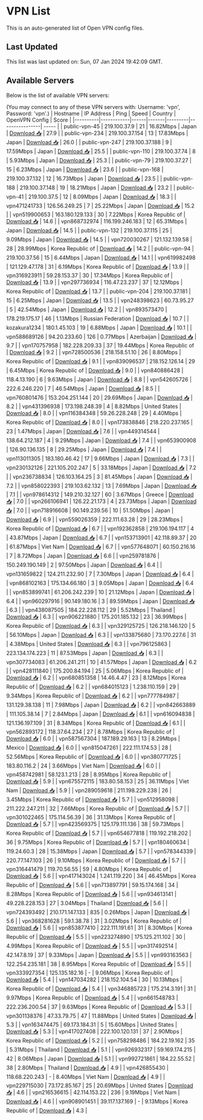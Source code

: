 # VPN List

This is an auto-generated list of Open VPN config files.

## Last Updated

This list was last updated on: Sun, 07 Jan 2024 19:42:09 GMT.

## Available Servers

Below is the list of available VPN servers:

(You may connect to any of these VPN servers with: Username: 'vpn', Password: 'vpn'.)
| Hostname | IP Address | Ping | Speed | Country | OpenVPN Config | Score |
|----------|------------|------|-------|---------|----------------| ----- |
| public-vpn-45 | 219.100.37.9 | 21 | 16.82Mbps | Japan | [Download 📥](./configs/server_0_JP.ovpn) | 27.9 |
| public-vpn-234 | 219.100.37.154 | 13 | 17.83Mbps | Japan | [Download 📥](./configs/server_1_JP.ovpn) | 26.0 |
| public-vpn-247 | 219.100.37.188 | 9 | 17.59Mbps | Japan | [Download 📥](./configs/server_2_JP.ovpn) | 25.5 |
| public-vpn-110 | 219.100.37.74 | 8 | 5.93Mbps | Japan | [Download 📥](./configs/server_3_JP.ovpn) | 25.3 |
| public-vpn-79 | 219.100.37.27 | 15 | 6.23Mbps | Japan | [Download 📥](./configs/server_4_JP.ovpn) | 23.6 |
| public-vpn-168 | 219.100.37.132 | 12 | 16.73Mbps | Japan | [Download 📥](./configs/server_5_JP.ovpn) | 23.5 |
| public-vpn-188 | 219.100.37.148 | 19 | 18.21Mbps | Japan | [Download 📥](./configs/server_6_JP.ovpn) | 23.2 |
| public-vpn-41 | 219.100.37.5 | 12 | 8.09Mbps | Japan | [Download 📥](./configs/server_7_JP.ovpn) | 18.3 |
| vpn471241733 | 126.56.249.25 | 7 | 25.22Mbps | Japan | [Download 📥](./configs/server_8_JP.ovpn) | 15.2 |
| vpn519900653 | 163.180.129.133 | 30 | 7.22Mbps | Korea Republic of | [Download 📥](./configs/server_9_KR.ovpn) | 14.6 |
| vpn868732974 | 116.199.246.183 | 12 | 65.31Mbps | Japan | [Download 📥](./configs/server_10_JP.ovpn) | 14.5 |
| public-vpn-132 | 219.100.37.115 | 25 | 9.09Mbps | Japan | [Download 📥](./configs/server_11_JP.ovpn) | 14.5 |
| vpn720030267 | 121.132.139.58 | 28 | 28.99Mbps | Korea Republic of | [Download 📥](./configs/server_12_KR.ovpn) | 14.2 |
| public-vpn-94 | 219.100.37.56 | 15 | 6.44Mbps | Japan | [Download 📥](./configs/server_13_JP.ovpn) | 14.1 |
| vpn619982498 | 121.129.47.178 | 31 | 6.19Mbps | Korea Republic of | [Download 📥](./configs/server_14_KR.ovpn) | 13.9 |
| vpn316923911 | 59.28.153.37 | 30 | 17.34Mbps | Korea Republic of | [Download 📥](./configs/server_15_KR.ovpn) | 13.9 |
| vpn297736934 | 116.47.23.237 | 37 | 12.12Mbps | Korea Republic of | [Download 📥](./configs/server_16_KR.ovpn) | 13.7 |
| public-vpn-204 | 219.100.37.181 | 15 | 6.25Mbps | Japan | [Download 📥](./configs/server_17_JP.ovpn) | 13.5 |
| vpn248398623 | 60.73.95.27 | 5 | 42.54Mbps | Japan | [Download 📥](./configs/server_18_JP.ovpn) | 12.2 |
| vpn893573470 | 178.219.175.17 | 46 | 1.13Mbps | Russian Federation | [Download 📥](./configs/server_19_RU.ovpn) | 10.7 |
| kozakura1234 | 180.1.45.103 | 19 | 6.88Mbps | Japan | [Download 📥](./configs/server_20_JP.ovpn) | 10.1 |
| vpn588689126 | 94.20.233.60 | 126 | 0.77Mbps | Azerbaijan | [Download 📥](./configs/server_21_AZ.ovpn) | 9.7 |
| vpn170757958 | 182.228.209.33 | 37 | 19.44Mbps | Korea Republic of | [Download 📥](./configs/server_22_KR.ovpn) | 9.2 |
| vpn728500536 | 218.158.51.10 | 26 | 8.80Mbps | Korea Republic of | [Download 📥](./configs/server_23_KR.ovpn) | 9.1 |
| vpn839096537 | 218.152.126.14 | 29 | 6.45Mbps | Korea Republic of | [Download 📥](./configs/server_24_KR.ovpn) | 9.0 |
| vpn840886428 | 118.4.13.190 | 6 | 9.63Mbps | Japan | [Download 📥](./configs/server_25_JP.ovpn) | 8.8 |
| vpn542605726 | 222.6.246.220 | 7 | 46.54Mbps | Japan | [Download 📥](./configs/server_26_JP.ovpn) | 8.5 |
| vpn760801476 | 153.204.251.144 | 20 | 29.69Mbps | Japan | [Download 📥](./configs/server_27_JP.ovpn) | 8.2 |
| vpn431396938 | 173.198.248.39 | 4 | 8.82Mbps | United States | [Download 📥](./configs/server_28_US.ovpn) | 8.0 |
| vpn116384348 | 59.26.228.248 | 29 | 4.40Mbps | Korea Republic of | [Download 📥](./configs/server_29_KR.ovpn) | 8.0 |
| vpn173838846 | 218.220.237.165 | 23 | 1.47Mbps | Japan | [Download 📥](./configs/server_30_JP.ovpn) | 7.6 |
| vpn449314544 | 138.64.212.187 | 4 | 9.29Mbps | Japan | [Download 📥](./configs/server_31_JP.ovpn) | 7.4 |
| vpn653900908 | 126.90.136.135 | 8 | 29.25Mbps | Japan | [Download 📥](./configs/server_32_JP.ovpn) | 7.4 |
| vpn113011305 | 183.180.46.42 | 17 | 9.66Mbps | Japan | [Download 📥](./configs/server_33_JP.ovpn) | 7.3 |
| vpn230132126 | 221.105.202.247 | 5 | 33.18Mbps | Japan | [Download 📥](./configs/server_34_JP.ovpn) | 7.2 |
| vpn236738834 | 126.103.164.25 | 3 | 81.45Mbps | Japan | [Download 📥](./configs/server_35_JP.ovpn) | 7.2 |
| vpn858022393 | 219.103.62.132 | 13 | 7.69Mbps | Japan | [Download 📥](./configs/server_36_JP.ovpn) | 7.1 |
| vpn978614312 | 149.210.32.127 | 60 | 3.67Mbps | Greece | [Download 📥](./configs/server_37_GR.ovpn) | 7.0 |
| vpn266106941 | 126.22.21.173 | 4 | 23.73Mbps | Japan | [Download 📥](./configs/server_38_JP.ovpn) | 7.0 |
| vpn718916608 | 90.149.239.56 | 10 | 51.50Mbps | Japan | [Download 📥](./configs/server_39_JP.ovpn) | 6.9 |
| vpn559026359 | 222.111.63.28 | 29 | 28.23Mbps | Korea Republic of | [Download 📥](./configs/server_40_KR.ovpn) | 6.7 |
| vpn192362858 | 219.106.194.117 | 4 | 43.87Mbps | Japan | [Download 📥](./configs/server_41_JP.ovpn) | 6.7 |
| vpn153713901 | 42.118.89.37 | 20 | 61.87Mbps | Viet Nam | [Download 📥](./configs/server_42_VN.ovpn) | 6.7 |
| vpn577648071 | 60.150.216.16 | 7 | 8.72Mbps | Japan | [Download 📥](./configs/server_43_JP.ovpn) | 6.6 |
| vpn259781876 | 150.249.190.149 | 2 | 97.50Mbps | Japan | [Download 📥](./configs/server_44_JP.ovpn) | 6.4 |
| vpn131659822 | 124.211.232.90 | 7 | 7.30Mbps | Japan | [Download 📥](./configs/server_45_JP.ovpn) | 6.4 |
| vpn868102163 | 175.134.66.180 | 3 | 9.05Mbps | Japan | [Download 📥](./configs/server_46_JP.ovpn) | 6.4 |
| vpn853899741 | 61.206.242.239 | 10 | 21.12Mbps | Japan | [Download 📥](./configs/server_47_JP.ovpn) | 6.4 |
| vpn960297916 | 90.149.180.16 | 3 | 89.59Mbps | Japan | [Download 📥](./configs/server_48_JP.ovpn) | 6.3 |
| vpn438087505 | 184.22.228.112 | 29 | 5.52Mbps | Thailand | [Download 📥](./configs/server_49_TH.ovpn) | 6.3 |
| vpn906221880 | 175.201.185.132 | 23 | 36.99Mbps | Korea Republic of | [Download 📥](./configs/server_50_KR.ovpn) | 6.3 |
| vpn329125725 | 126.218.146.120 | 5 | 56.10Mbps | Japan | [Download 📥](./configs/server_51_JP.ovpn) | 6.3 |
| vpn133875680 | 73.170.227.6 | 31 | 4.38Mbps | United States | [Download 📥](./configs/server_52_US.ovpn) | 6.3 |
| vpn796125863 | 223.134.174.223 | 11 | 87.53Mbps | Japan | [Download 📥](./configs/server_53_JP.ovpn) | 6.3 |
| vpn307734083 | 61.206.241.211 | 10 | 41.57Mbps | Japan | [Download 📥](./configs/server_54_JP.ovpn) | 6.2 |
| vpn428111840 | 175.200.84.194 | 25 | 5.06Mbps | Korea Republic of | [Download 📥](./configs/server_55_KR.ovpn) | 6.2 |
| vpn680851358 | 14.46.4.47 | 23 | 8.12Mbps | Korea Republic of | [Download 📥](./configs/server_56_KR.ovpn) | 6.2 |
| vpn684015123 | 1.238.110.159 | 29 | 9.34Mbps | Korea Republic of | [Download 📥](./configs/server_57_KR.ovpn) | 6.2 |
| vpn777784987 | 131.129.38.138 | 11 | 7.98Mbps | Japan | [Download 📥](./configs/server_58_JP.ovpn) | 6.2 |
| vpn842663889 | 111.105.38.14 | 7 | 2.84Mbps | Japan | [Download 📥](./configs/server_59_JP.ovpn) | 6.1 |
| vpn616094838 | 121.136.197.109 | 31 | 8.34Mbps | Korea Republic of | [Download 📥](./configs/server_60_KR.ovpn) | 6.1 |
| vpn562893172 | 118.37.64.234 | 27 | 8.78Mbps | Korea Republic of | [Download 📥](./configs/server_61_KR.ovpn) | 6.0 |
| vpn587567304 | 187.189.29.163 | 13 | 8.29Mbps | Mexico | [Download 📥](./configs/server_62_MX.ovpn) | 6.0 |
| vpn815047261 | 222.111.174.53 | 28 | 52.56Mbps | Korea Republic of | [Download 📥](./configs/server_63_KR.ovpn) | 6.0 |
| vpn380771725 | 183.80.116.2 | 24 | 3.66Mbps | Viet Nam | [Download 📥](./configs/server_64_VN.ovpn) | 6.0 |
| vpn458742981 | 58.123.1.213 | 28 | 8.95Mbps | Korea Republic of | [Download 📥](./configs/server_65_KR.ovpn) | 5.9 |
| vpn675572115 | 183.80.58.153 | 25 | 36.11Mbps | Viet Nam | [Download 📥](./configs/server_66_VN.ovpn) | 5.9 |
| vpn289059618 | 211.198.229.238 | 26 | 3.45Mbps | Korea Republic of | [Download 📥](./configs/server_67_KR.ovpn) | 5.7 |
| vpn512958098 | 211.222.247.211 | 32 | 7.66Mbps | Korea Republic of | [Download 📥](./configs/server_68_KR.ovpn) | 5.7 |
| vpn301022465 | 175.114.56.39 | 36 | 31.13Mbps | Korea Republic of | [Download 📥](./configs/server_69_KR.ovpn) | 5.7 |
| vpn423569375 | 125.179.111.136 | 38 | 59.73Mbps | Korea Republic of | [Download 📥](./configs/server_70_KR.ovpn) | 5.7 |
| vpn654677818 | 119.192.218.202 | 36 | 9.75Mbps | Korea Republic of | [Download 📥](./configs/server_71_KR.ovpn) | 5.7 |
| vpn180460634 | 119.24.60.3 | 28 | 15.38Mbps | Japan | [Download 📥](./configs/server_72_JP.ovpn) | 5.7 |
| vpn578344339 | 220.77.147.103 | 26 | 9.10Mbps | Korea Republic of | [Download 📥](./configs/server_73_KR.ovpn) | 5.7 |
| vpn316441479 | 119.70.56.55 | 59 | 4.80Mbps | Korea Republic of | [Download 📥](./configs/server_74_KR.ovpn) | 5.6 |
| vpn417143024 | 1.241.119.220 | 34 | 46.45Mbps | Korea Republic of | [Download 📥](./configs/server_75_KR.ovpn) | 5.6 |
| vpn713897791 | 59.15.174.168 | 34 | 8.28Mbps | Korea Republic of | [Download 📥](./configs/server_76_KR.ovpn) | 5.6 |
| vpn934613141 | 49.228.228.153 | 27 | 3.04Mbps | Thailand | [Download 📥](./configs/server_77_TH.ovpn) | 5.6 |
| vpn724393492 | 210.171.147.133 | 835 | 0.26Mbps | Japan | [Download 📥](./configs/server_78_JP.ovpn) | 5.6 |
| vpn368281628 | 59.1.38.78 | 31 | 3.02Mbps | Korea Republic of | [Download 📥](./configs/server_79_KR.ovpn) | 5.6 |
| vpn853877410 | 222.111.191.61 | 31 | 8.30Mbps | Korea Republic of | [Download 📥](./configs/server_80_KR.ovpn) | 5.5 |
| vpn223274890 | 175.125.211.102 | 30 | 4.99Mbps | Korea Republic of | [Download 📥](./configs/server_81_KR.ovpn) | 5.5 |
| vpn317492514 | 42.147.8.19 | 37 | 9.33Mbps | Japan | [Download 📥](./configs/server_82_JP.ovpn) | 5.5 |
| vpn993163563 | 122.254.235.181 | 38 | 8.95Mbps | Korea Republic of | [Download 📥](./configs/server_83_KR.ovpn) | 5.5 |
| vpn333927354 | 125.135.182.16 | - | 9.06Mbps | Korea Republic of | [Download 📥](./configs/server_84_KR.ovpn) | 5.4 |
| vpn147034282 | 218.152.104.54 | 30 | 10.13Mbps | Korea Republic of | [Download 📥](./configs/server_85_KR.ovpn) | 5.4 |
| vpn346885723 | 175.214.3.191 | 31 | 9.97Mbps | Korea Republic of | [Download 📥](./configs/server_86_KR.ovpn) | 5.4 |
| vpn661548783 | 222.236.200.54 | 37 | 9.63Mbps | Korea Republic of | [Download 📥](./configs/server_87_KR.ovpn) | 5.3 |
| vpn301138376 | 47.33.79.75 | 47 | 11.88Mbps | United States | [Download 📥](./configs/server_88_US.ovpn) | 5.3 |
| vpn163474475 | 69.173.184.31 | 5 | 15.60Mbps | United States | [Download 📥](./configs/server_89_US.ovpn) | 5.3 |
| vpn417027408 | 222.100.120.131 | 37 | 2.90Mbps | Korea Republic of | [Download 📥](./configs/server_90_KR.ovpn) | 5.2 |
| vpn758298486 | 184.22.19.162 | 35 | 5.31Mbps | Thailand | [Download 📥](./configs/server_91_TH.ovpn) | 5.1 |
| vpn926932317 | 59.169.174.215 | 42 | 8.06Mbps | Japan | [Download 📥](./configs/server_92_JP.ovpn) | 5.1 |
| vpn992721861 | 184.22.55.52 | 38 | 2.80Mbps | Thailand | [Download 📥](./configs/server_93_TH.ovpn) | 4.9 |
| vpn426855430 | 118.68.220.243 | - | 8.40Mbps | Viet Nam | [Download 📥](./configs/server_94_VN.ovpn) | 4.9 |
| vpn229715030 | 73.172.85.167 | 25 | 20.69Mbps | United States | [Download 📥](./configs/server_95_US.ovpn) | 4.6 |
| vpn216536615 | 42.114.153.22 | 236 | 9.19Mbps | Viet Nam | [Download 📥](./configs/server_96_VN.ovpn) | 4.6 |
| vpn908901451 | 39.117.137.169 | - | 9.13Mbps | Korea Republic of | [Download 📥](./configs/server_97_KR.ovpn) | 4.3 |

